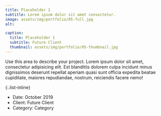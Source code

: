 ```yaml
---
title: Placeholder 1
subtitle: Lorem ipsum dolor sit amet consectetur.
image: assets/img/portfolio/05-full.jpg
alt: 

caption:
  title: Placeholder 1
  subtitle: Future Client
  thumbnail: assets/img/portfolio/05-thumbnail.jpg
---
```

Use this area to describe your project. Lorem ipsum dolor sit amet, consectetur adipisicing elit. Est blanditiis dolorem culpa incidunt minus dignissimos deserunt repellat aperiam quasi sunt officia expedita beatae cupiditate, maiores repudiandae, nostrum, reiciendis facere nemo!

{:.list-inline}

- Date: October 2019
- Client: Future Client
- Category: Category

